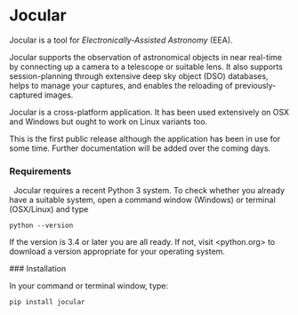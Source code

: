 # Jocular

Jocular is a tool for *Electronically-Assisted Astronomy* (EEA).

Jocular supports the observation of astronomical objects in near real-time by connecting up a camera to a telescope or suitable lens. It also supports session-planning through extensive deep sky object (DSO) databases, helps to manage your captures, and
enables the reloading of previously-captured images.

Jocular is a cross-platform application. It has been used extensively on OSX and Windows but ought to work on Linux variants too. 

This is the first public release although the application has been in use for some time. Further documentation will be added over the coming days.

### Requirements
 
Jocular requires a recent Python 3 system. To check whether you already have a suitable system, open a command window (Windows) or terminal (OSX/Linux) and type

	python --version

If the version is 3.4 or later you are all ready. If not, visit <python.org> to download a version appropriate for your operating system.



### Installation

In your command or terminal window, type:

	pip install jocular


